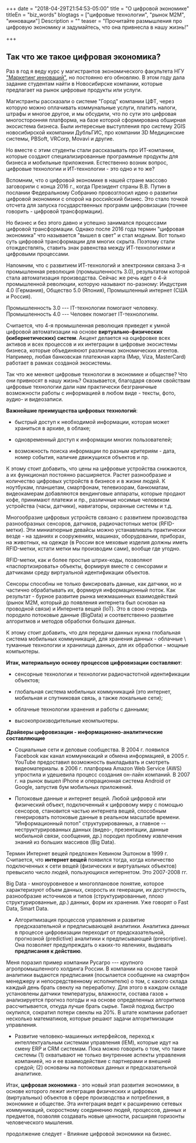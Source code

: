 +++
date = "2018-04-29T21:54:53-05:00"
title = "О цифровой экономике"
titleEn = "biz_words"
blogtags = ["цифровые технологии", "рынок М2М", "инновации"]
Description = ""
teaser = "Прочитайте размышления про цифровую экономику и задумайтесь, что она привнесла в нашу жизнь!"

+++
## Так что же такое цифровая экономика?

Раз в год я веду курс у магистрантов экономического факультета НГУ <a href="https://nsu.ru/rs/mw/link/Media:/30083/Markova_Marketing_of_innovations.pdf">"Маркетинг инноваций"</a>, но постоянно его обновляю.
В этом году дала задание студентам найти в Новосибирске компании, которые предлагает на рынок цифровые продукты или услуги. 

Магистранты рассказали о системе "Город" компании ЦФТ, через которую можно оплачивать коммунальные услуги, платить налоги, штрафы и многое другое,  и мы обсудили, 
что по сути это цифровая многосторонняя платформа, на базе которой сформирована обширная экосистема бизнеса.
Были интересные выступления про систему 2GIS новосибирской ккомпании ДубльГИС, про компании 3D Медицинские системы, PBSoft, VRCorp, Movavi и другие.

Но вместе с этим студенты стали рассказывать про ИТ-компании, которые создают специализированные программные продукты для бизнеса и мобильные приложения.
Естественно возник вопрос, цифровые технологии и ИТ-технологии - это одно и то же?

Вспомним, что о цифровой экономике в нашей стране массово заговорили с конца 2016 г., когда Президент страны В.В. Путин в послании Федеральному Собранию провозглосил идею о развитии цифровой экономики с опорой на российский бизнес.
Это стало точкой отсчета для запуска государственных программ цифровизации (точнее говорить - цифровой трансформации). 

Но бизнес и без этого давно и успешно занимался процессами цифровой трансформации.
Однако после 2016 года термин "цифровая экономика" что называется "вышел в свет"   и стал модным. Вот только суть цифровой трансформации для многих скрыта.
Поэтому стали отождествлять, ставить знак равенства между  ИТ-технологиями  и цифровыми процессами.

Напомним, что с развитием ИТ-технологий и электроники связана 3-я промышленная революция (промышленность 3.0), результатом которой стала автоматизация производства.
Сейчас же речь идет о 4-й промышленной революции, которую называют по-разному: Индустрия 4.0 (Германия), Общество 5.0 (Япония), Промышленный интернет (США и Россия).

Промышленность 3.0 --- IT-технологии помогают человеку.
Промышленность 4.0 --- Человек помогает IT-технологиям. 

Считается, что 4-я промышленная революция приведет к умной цифровой автоматизации на основе <b>виртуально-физических (кибернетических) систем</b>.
Акцент делается на оцифровке всех активов и всех процессов и их интеграции в цифровые экосистемы бизнеса, которые объединяюют различных экономических агентов.
Например, любая банковская платежная карта (Мир, Viza, MasterCard) работает в рамках созданой экосистемы. 

Так что же меняют цифровые технологии в экономике и обществе? Что они привносят в нашу жизнь?
Оказывается, благодаря своим свойствам цифровые технологии дали нам практически безграничные возможности работы с информацией в любом виде - тексты, фото, аудио- и видеозаписи. 

<b>Важнейшие преимущества цифровых технологий</b>:

- быстрый доступ к необходимой информации, которая может храниться в архиве, в облаке;

- одновременный доступ к информации многих пользователей; 

- возможность поиска информации по разным критериям - дата, номер события, наличие движущихся объектов и пр. 

К этому стоит добавить, что цены на цифровые устройства снижаются, а их функционал постоянно расширяется. Растет разнообразие и количество цифровых устройств в бизнесе и в жизни людей. 
К ноутбукам, планшетам, смартфонам, телевизорам, банкоматам, видеокамерам добавляются вендинговые аппараты, которые продают кофе, принимают платежи и пр., различные носимые человеком устройства (часы, датчики), навигаторы, охранные системы и т.д.  

Многообразие цифровых устройств связано с развитием производства разнообразных сенсоров, датчиков, радиочастотных меток (RFID-метки).  Эти миниатюрные девайсы можно устанавливать практически везде  - на зданиях и сооружениях, машинах, оборудовании, 
приборах, на животных, на одежде (в России все меховые изделия должны иметь RFID-метки, кстати метки мы производим сами), вообще где угодно. 

RFID-метки, как и более простые штрих-коды, позволяют «паспортизировать» объекты, 
формируя вместе с сенсорами и датчиками среду виртуальной идентификации объектов. 

Сенсоры способны не только фиксировать данные, как датчики, но и частично обрабатывать их, формируя информационный поток. Как результат - бурное развитие рынка межмашинных взаимодействий (рынок М2М, который до появления интернета был основан на проводной связи) и Интернета вещей (IoT). 
Это в свою очередь породило потоковые данные (BigData) и соответственно развитие алгоритмов и методов обработки больших данных. 

К этому стоит добавить, что для передачи данных нужна глобальная система мобильных коммуникаций, 
для хранения данных - облачные \ туманные технологии и хранилища данных,
для их обработки - мощные компьютеры.

<b>Итак, материальную основу процессов цифровизации составляют</b>:

- сенсорные технологии и технологии радиочастотной идентификации объектов;

- глобальная система мобильных коммуникаций (это интернет, мобильная и спутниковая связь, а также локальные сети);

- облачные технологии хранения и работы с данными;

- высокопроизводительные кеомпьютеры.

<b>Драйверы цифровизации - информационно-аналитические составляющие</b>

- Социальные сети и деловые сообщества. В 2004 г. появился Facebook как канал коммуникаций и обмена информацией, в 2005 г. YouTube предоставил возможность выкладывать и смотреть видеоматериалы. в 2006 г. платформа  Amazon Web Service (AWS) упростила и удешевила процесс создания он-лайн компаний.
В 2007 г. на рынок вышел iPhone и операционная система Android от Google, запустив бум мобильных приложений. 

- Потоковые данные и интернет вещей. Любой цифровой или физический объект, подключенный к цифровому миру с помощью сенсоров, становится частью интернета вещей, способным генерировать потоковые данные в реальном масштабе времени. 
 "Информационный потоп" структурированных, а главное -- неструктурированных данных (видео-, презентации, данные мобильной связи, сообщения, др.) породил проблему извлечения знаний из больших массивов (Big Data).
 
 Термин Интернет вещей предложен Кевином Эштоном в 1999 г. Считается, что <b>интернет вещей</b> появился тогда, когда количество подключенных к сети вещей (физических и виртуальных объектов) превысило число людей, пользующихся интернетом. Это 2007-2008 гг.

 Big Data - многоуровневое и многоплановое понятие, которое характеризуют объем данных, скорость их генерации, их доступность, разнообразие источников и типов (структурированные, плохо структурированные, др.) данных, форм их хранения. Уже говорят о Fast Data, Smart Data. 

- Алгоритмизация процессов управления и развитие предсказательной и предписывающей аналитики. Аналитика данных в процессе цифровизации переходит от предсказательной, прогнозной (predictive) аналитики к предписывающей (prescriptive). Она позволяет предупреждать о каких-то явлениях, выдавать <b>предписания к действию</b>.

Меня поразил пример компании Русагро --- крупного агропромышленного холдинга России. В компании на основе такой аналитики выдаются предписания (посылается сообщение на смартфон менеджеру и непосредственному исполнителю) о том, с какого склада каждый день брать свеклу на переработку. Для этого в каждом складе установлены датчики температуры, влажности, состава газов + анализируется прогноз погоды и на основе определенных алгоритмов рассчитывается, откуда лучше брать сырье. Такой подход быстро окупился, сократил потери свеклы на 20%. В штате компании работает несколько математиков, которые решают задачи алгоритмизации управления. 
 

- Развитие человеко-машинных интерфейсов, переход к интеллектуальным системам управления (IEM), которые идут на смену ERP и CRM системам. Пока можно говорить о том, что такие системы (1) охватывают не только внутренние аспекты управления компанией, но и ее взаимодействие с партнерами и внешней средой; (2) основаны на потоковых данных и предсказательной аналитике. 
 

Итак, <b>цифровая экономика</b> - это новый этап развития экономики, в основе которого лежит интеграция физических и цифровых  (виртуальных) объектов в сфере производства и потребления, в экономике и обществе. 
Эта интеграция ведет к расширению сетевых коммуникаций, скоростному соединению людей, процессов, данных и предметов, позволяя создавать новые ценности, расширяя горизонты человеческого мышления.
  

продолжение следует  - Влияние цифровой экономики на бизнес.



	